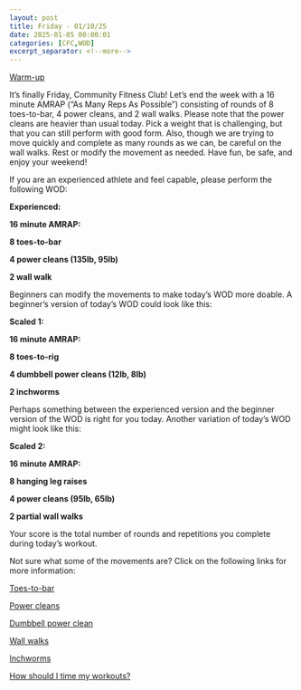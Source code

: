 ```yaml
---
layout: post
title: Friday - 01/10/25
date: 2025-01-05 00:00:01
categories: [CFC,WOD]
excerpt_separator: <!--more-->
---
```

[Warm-up](https://communityfitnessclub.wixsite.com/website/post/basic-full-body-warm-up)

It’s finally Friday, Community Fitness Club! Let’s end the week with a 16 minute AMRAP (“As Many Reps As Possible”) consisting of rounds of 8 toes-to-bar, 4 power cleans, and 2 wall walks. Please note that the power cleans are heavier than usual today. Pick a weight that is challenging, but that you can still perform with good form. Also, though we are trying to move quickly and complete as many rounds as we can, be careful on the wall walks. Rest or modify the movement as needed. Have fun, be safe, and enjoy your weekend!

If you are an experienced athlete and feel capable, please perform the following WOD:

**Experienced:**

**16 minute AMRAP:**

**8 toes-to-bar**

**4 power cleans (135lb, 95lb)**

**2 wall walk**
<!--more-->

Beginners can modify the movements to make today’s WOD more doable. A beginner’s version of today’s WOD could look like this:

**Scaled 1:**

**16 minute AMRAP:**

**8 toes-to-rig**

**4 dumbbell power cleans (12lb, 8lb)**

**2 inchworms**

Perhaps something between the experienced version and the beginner version of the WOD is right for you today. Another variation of today’s WOD might look like this:

**Scaled 2:**

**16 minute AMRAP:**

**8 hanging leg raises**

**4 power cleans (95lb, 65lb)**

**2 partial wall walks**

Your score is the total number of rounds and repetitions you complete during today’s workout.

Not sure what some of the movements are? Click on the following links for more information:

[Toes-to-bar](https://communityfitnessclub.wixsite.com/website/post/toes-to-bar)

[Power cleans](https://communityfitnessclub.wixsite.com/website/post/power-cleans)

[Dumbbell power clean](https://communityfitnessclub.wixsite.com/website/post/dumbbell-power-cleans)

[Wall walks](https://communityfitnessclub.wixsite.com/website/post/wall-walks)

[Inchworms](https://communityfitnessclub.wixsite.com/website/post/inchworms)

[How should I time my workouts?](https://communityfitnessclub.wixsite.com/website/post/how-should-i-time-my-workouts)
